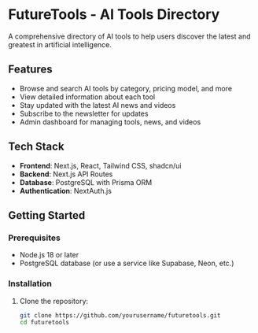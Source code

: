 # FutureTools - AI Tools Directory

A comprehensive directory of AI tools to help users discover the latest and greatest in artificial intelligence.

## Features

- Browse and search AI tools by category, pricing model, and more
- View detailed information about each tool
- Stay updated with the latest AI news and videos
- Subscribe to the newsletter for updates
- Admin dashboard for managing tools, news, and videos

## Tech Stack

- **Frontend**: Next.js, React, Tailwind CSS, shadcn/ui
- **Backend**: Next.js API Routes
- **Database**: PostgreSQL with Prisma ORM
- **Authentication**: NextAuth.js

## Getting Started

### Prerequisites

- Node.js 18 or later
- PostgreSQL database (or use a service like Supabase, Neon, etc.)

### Installation

1. Clone the repository:
   ```bash
   git clone https://github.com/yourusername/futuretools.git
   cd futuretools
